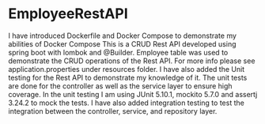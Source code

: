 # EmployeeRestAPI
I have introduced Dockerfile and Docker Compose to demonstrate my abilities of Docker Compose
This is a CRUD Rest API developed using spring boot with lombok and @Builder. Employee table was used to demonstrate the CRUD operations of the Rest API.
For more info please see application.properties under resources folder.
I have also added the Unit testing for the Rest API to demonstrate my knowledge of it.
The unit tests are done for the controller as well as the service layer to ensure high coverage.
In the unit testing I am using JUnit 5.10.1, mockito 5.7.0 and assertj 3.24.2 to mock the tests. 
I have also added integration testing to test the integration between the controller, service, and repository layer.
